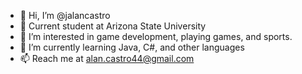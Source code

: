 - 👋 Hi, I’m @jalancastro
- 🏫 Current student at Arizona State University
- 👀 I’m interested in game development, playing games, and sports.
- 🌱 I’m currently learning Java, C#, and other languages
- 📫 Reach me at alan.castro44@gmail.com

<!---
jalancastro/jalancastro is a ✨ special ✨ repository because its `README.md` (this file) appears on your GitHub profile.
You can click the Preview link to take a look at your changes.
--->
